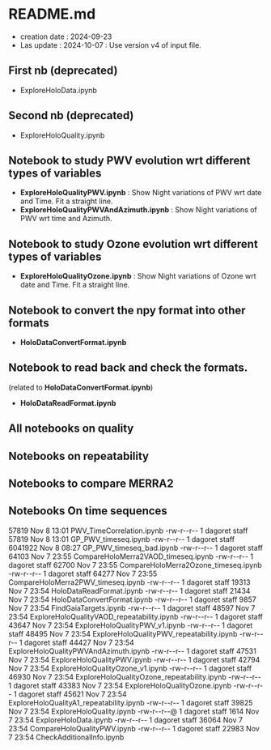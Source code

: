 # README.md

- creation date : 2024-09-23
- Las update : 2024-10-07 : Use version v4 of input file.

## First nb (deprecated)
- ExploreHoloData.ipynb

## Second nb (deprecated)
- ExploreHoloQuality.ipynb

## Notebook to study PWV evolution wrt different types of variables
- **ExploreHoloQualityPWV.ipynb** : Show Night variations of PWV wrt date and Time. Fit a straight line.
- **ExploreHoloQualityPWVAndAzimuth.ipynb** : Show Night variations of PWV wrt time and Azimuth.

## Notebook to study Ozone evolution wrt different types of variables
- **ExploreHoloQualityOzone.ipynb** :  Show Night variations of Ozone wrt date and Time. Fit a straight line.


## Notebook to convert the npy format into other formats
- **HoloDataConvertFormat.ipynb**

## Notebook to read back and check the formats.
(related to **HoloDataConvertFormat.ipynb**)
- **HoloDataReadFormat.ipynb**



## All notebooks on quality


## Notebooks on repeatability


## Notebooks to compare MERRA2


## Notebooks On time sequences


57819 Nov  8 13:01 PWV_TimeCorrelation.ipynb
-rw-r--r--  1 dagoret  staff    57819 Nov  8 13:01 GP_PWV_timeseq.ipynb
-rw-r--r--  1 dagoret  staff  6041922 Nov  8 08:27 GP_PWV_timeseq_bad.ipynb
-rw-r--r--  1 dagoret  staff    64103 Nov  7 23:55 CompareHoloMerra2VAOD_timeseq.ipynb
-rw-r--r--  1 dagoret  staff    62700 Nov  7 23:55 CompareHoloMerra2Ozone_timeseq.ipynb
-rw-r--r--  1 dagoret  staff    64277 Nov  7 23:55 CompareHoloMerra2PWV_timeseq.ipynb
-rw-r--r--  1 dagoret  staff    19313 Nov  7 23:54 HoloDataReadFormat.ipynb
-rw-r--r--  1 dagoret  staff    21434 Nov  7 23:54 HoloDataConvertFormat.ipynb
-rw-r--r--  1 dagoret  staff     9857 Nov  7 23:54 FindGaiaTargets.ipynb
-rw-r--r--  1 dagoret  staff    48597 Nov  7 23:54 ExploreHoloQualityVAOD_repeatability.ipynb
-rw-r--r--  1 dagoret  staff    43647 Nov  7 23:54 ExploreHoloQualityPWV_v1.ipynb
-rw-r--r--  1 dagoret  staff    48495 Nov  7 23:54 ExploreHoloQualityPWV_repeatability.ipynb
-rw-r--r--  1 dagoret  staff    44427 Nov  7 23:54 ExploreHoloQualityPWVAndAzimuth.ipynb
-rw-r--r--  1 dagoret  staff    47531 Nov  7 23:54 ExploreHoloQualityPWV.ipynb
-rw-r--r--  1 dagoret  staff    42794 Nov  7 23:54 ExploreHoloQualityOzone_v1.ipynb
-rw-r--r--  1 dagoret  staff    46930 Nov  7 23:54 ExploreHoloQualityOzone_repeatability.ipynb
-rw-r--r--  1 dagoret  staff    43383 Nov  7 23:54 ExploreHoloQualityOzone.ipynb
-rw-r--r--  1 dagoret  staff    45621 Nov  7 23:54 ExploreHoloQualityA1_repeatability.ipynb
-rw-r--r--  1 dagoret  staff    39825 Nov  7 23:54 ExploreHoloQuality.ipynb
-rw-r--r--@ 1 dagoret  staff     1614 Nov  7 23:54 ExploreHoloData.ipynb
-rw-r--r--  1 dagoret  staff    36064 Nov  7 23:54 CompareHoloQualityPWV.ipynb
-rw-r--r--  1 dagoret  staff    22983 Nov  7 23:54 CheckAdditionalInfo.ipynb

